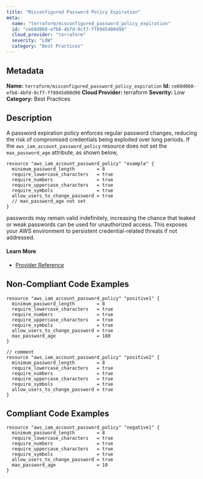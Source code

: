 ```yaml
---
title: "Misconfigured Password Policy Expiration"
meta:
  name: "terraform/misconfigured_password_policy_expiration"
  id: "ce60d060-efb8-4bfd-9cf7-ff8945d00d90"
  cloud_provider: "terraform"
  severity: "LOW"
  category: "Best Practices"
---
```

## Metadata
**Name:** `terraform/misconfigured_password_policy_expiration`
**Id:** `ce60d060-efb8-4bfd-9cf7-ff8945d00d90`
**Cloud Provider:** terraform
**Severity:** Low
**Category:** Best Practices
## Description
A password expiration policy enforces regular password changes, reducing the risk of compromised credentials being exploited over long periods. If the `aws_iam_account_password_policy` resource does not set the `max_password_age` attribute, as shown below,

```
resource "aws_iam_account_password_policy" "example" {
  minimum_password_length        = 8
  require_lowercase_characters   = true
  require_numbers                = true
  require_uppercase_characters   = true
  require_symbols                = true
  allow_users_to_change_password = true
  // max_password_age not set
}
```

passwords may remain valid indefinitely, increasing the chance that leaked or weak passwords can be used for unauthorized access. This exposes your AWS environment to persistent credential-related threats if not addressed.

#### Learn More

 - [Provider Reference](https://registry.terraform.io/providers/hashicorp/aws/latest/docs/resources/iam_account_password_policy)

## Non-Compliant Code Examples
```aws
resource "aws_iam_account_password_policy" "positive1" {
  minimum_password_length        = 8
  require_lowercase_characters   = true
  require_numbers                = true
  require_uppercase_characters   = true
  require_symbols                = true
  allow_users_to_change_password = true
  max_password_age               = 180
}

// comment
resource "aws_iam_account_password_policy" "positive2" {
  minimum_password_length        = 8
  require_lowercase_characters   = true
  require_numbers                = true
  require_uppercase_characters   = true
  require_symbols                = true
  allow_users_to_change_password = true
}
```

## Compliant Code Examples
```aws
resource "aws_iam_account_password_policy" "negative1" {
  minimum_password_length        = 8
  require_lowercase_characters   = true
  require_numbers                = true
  require_uppercase_characters   = true
  require_symbols                = true
  allow_users_to_change_password = true
  max_password_age               = 10
}
```